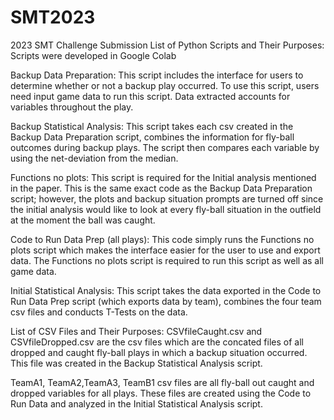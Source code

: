 # SMT2023
2023 SMT Challenge Submission
List of Python Scripts and Their Purposes: 
Scripts were developed in Google Colab

Backup Data Preparation:
This script includes the interface for users to determine whether or not a backup play occurred. To use this script, users need input game data to run this script. Data extracted accounts for variables throughout the play. 

Backup Statistical Analysis:
This script takes each csv created in the Backup Data Preparation script, combines the information for fly-ball outcomes during backup plays. The script then compares each variable by using the net-deviation from the median. 

Functions no plots:
This script is required for the Initial analysis mentioned in the paper. This is the same exact code as the Backup Data Preparation script; however, the plots and backup situation prompts are turned off since the initial analysis would like to look at every fly-ball situation in the outfield at the moment the ball was caught. 

Code to Run Data Prep (all plays):
This code simply runs the Functions no plots script which makes the interface easier for the user to use and export data. The Functions no plots script is required to run this script as well as all game data. 

Initial Statistical Analysis:
This script takes the data exported in the Code to Run Data Prep script (which exports data by team), combines the four team csv files and conducts T-Tests on the data. 

List of CSV Files and Their Purposes:
CSVfileCaught.csv and CSVfileDropped.csv are the csv files which are the concated files of all dropped and caught fly-ball plays in which a backup situation occurred. This file was created in the Backup Statistical Analysis script. 

TeamA1, TeamA2,TeamA3, TeamB1 csv files are all fly-ball out caught and dropped variables for all plays. These files are created using the Code to Run Data and analyzed in the Initial Statistical Analysis script. 

